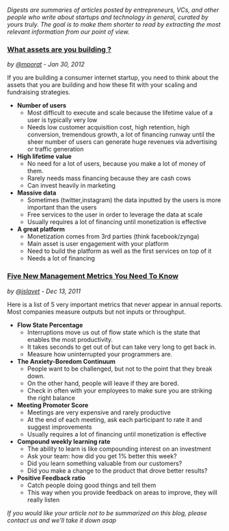 *Digests are summaries of articles posted by entrepreneurs, VCs, and
other people who write about startups and technology in general, curated
by yours truly. The goal is to make them shorter to read by extracting the most relevant
information from our point of view.*


### [What assets are you building ?](http://mporat.tumblr.com/post/16753414806/what-asset-are-you-building "Source")
*by [@mporat](https://twitter.com/#!/mporat) - Jan 30, 2012*

If you are building a consumer internet startup, you need to think about the assets that you are building and how these fit with your scaling and fundraising strategies.

* **Number of users**
  * Most difficult to execute and scale because the lifetime value of a user is typically very low
  * Needs low customer acquisition cost, high retention, high conversion, tremendous growth, a lot of financing runway until the sheer number of users can generate huge revenues via advertising or traffic generation 
* **High lifetime value**
  * No need for a lot of users, because you make a lot of money of them.
  * Rarely needs mass financing because they are cash cows
  * Can invest heavily in marketing
* **Massive data**
  * Sometimes (twitter,instagram) the data inputted by the users is more important than the users
  * Free services to the user in order to leverage the data at scale
  * Usually requires a lot of financing until monetization is effective
* **A great platform**
  * Monetization comes from 3rd parties (think facebook/zynga)
  * Main asset is user engagement with your platform
  * Need to build the platform as well as the first services on top of it
  * Needs a lot of financing




### [Five New Management Metrics You Need To Know](http://www.forbes.com/sites/bruceupbin/2011/12/13/five-new-management-metrics-you-need-to-know/2/ "Source")
*by [@jslavet](https://twitter.com/#!/jslavet) - Dec 13, 2011*

Here is a list of 5 very important metrics that never appear in annual
reports. Most companies measure outputs but not inputs or throughput.

* **Flow State Percentage**
  * Interruptions move us out of flow state which is the state that
  enables the most productivity. 
  * It takes seconds to get out of but can
  take very long to get back in. 
  * Measure how uninterrupted your
  programmers are.
* **The Anxiety-Boredom Continuum**
  * People want to be challenged, but not to the point that they break
  down.
  * On the other hand, people will leave if they are bored.
  * Check in often with your employees to make sure you are striking the
  right balance
* **Meeting Promoter Score**
  * Meetings are very expensive and rarely productive
  * At the end of each meeting, ask each participant to rate it and
  suggest improvements
  * Usually requires a lot of financing until monetization is effective
* **Compound weekly learning rate**
  * The ability to learn is like compounding interest on an investment
  * Ask your team: how did you get 1% better this week?
  * Did you learn something valuable from our customers?
  * Did you make a change to the product that drove better results?
* **Positive Feedback ratio**
  * Catch people doing good things and tell them
  * This way when you provide feedback on areas to improve, they will
  really listen

*If you would like your article not to be summarized on this blog,
please contact us and we'll take it down
asap*
